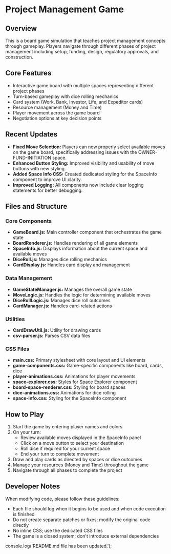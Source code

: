 # Project Management Game

## Overview

This is a board game simulation that teaches project management concepts through gameplay. Players navigate through different phases of project management including setup, funding, design, regulatory approvals, and construction.

## Core Features

- Interactive game board with multiple spaces representing different project phases
- Turn-based gameplay with dice rolling mechanics
- Card system (Work, Bank, Investor, Life, and Expeditor cards)
- Resource management (Money and Time)
- Player movement across the game board 
- Negotiation options at key decision points

## Recent Updates

- **Fixed Move Selection:** Players can now properly select available moves on the game board, specifically addressing issues with the OWNER-FUND-INITIATION space.
- **Enhanced Button Styling:** Improved visibility and usability of move buttons with new styling.
- **Added Space Info CSS:** Created dedicated styling for the SpaceInfo component to improve UI clarity.
- **Improved Logging:** All components now include clear logging statements for better debugging.

## Files and Structure

### Core Components

- **GameBoard.js:** Main controller component that orchestrates the game state
- **BoardRenderer.js:** Handles rendering of all game elements
- **SpaceInfo.js:** Displays information about the current space and available moves
- **DiceRoll.js:** Manages dice rolling mechanics
- **CardDisplay.js:** Handles card display and management

### Data Management

- **GameStateManager.js:** Manages the overall game state
- **MoveLogic.js:** Handles the logic for determining available moves
- **DiceRollLogic.js:** Manages dice roll outcomes 
- **CardManager.js:** Handles card-related actions

### Utilities

- **CardDrawUtil.js:** Utility for drawing cards
- **csv-parser.js:** Parses CSV data files

### CSS Files

- **main.css:** Primary stylesheet with core layout and UI elements
- **game-components.css:** Game-specific components like board, cards, dice
- **player-animations.css:** Animations for player movements
- **space-explorer.css:** Styles for Space Explorer component
- **board-space-renderer.css:** Styling for board spaces
- **dice-animations.css:** Animations for dice rolling
- **space-info.css:** Styling for the SpaceInfo component

## How to Play

1. Start the game by entering player names and colors
2. On your turn:
   - Review available moves displayed in the SpaceInfo panel
   - Click on a move button to select your destination
   - Roll dice if required for your current space
   - End your turn to complete movement
3. Draw and play cards as directed by spaces or dice outcomes
4. Manage your resources (Money and Time) throughout the game
5. Navigate through all phases to complete the project

## Developer Notes

When modifying code, please follow these guidelines:

- Each file should log when it begins to be used and when code execution is finished
- Do not create separate patches or fixes; modify the original code directly
- No inline CSS; use the dedicated CSS files
- The game is a closed system; don't introduce external dependencies

console.log('README.md file has been updated.');